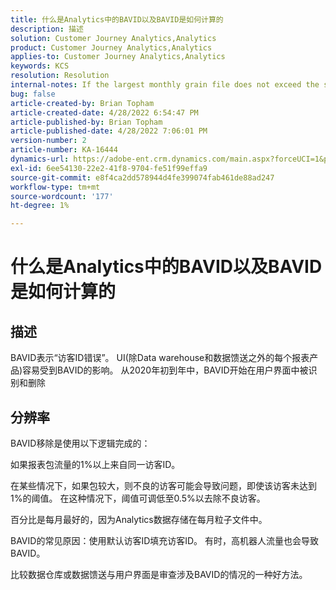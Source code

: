 ```yaml
---
title: 什么是Analytics中的BAVID以及BAVID是如何计算的
description: 描述
solution: Customer Journey Analytics,Analytics
product: Customer Journey Analytics,Analytics
applies-to: Customer Journey Analytics,Analytics
keywords: KCS
resolution: Resolution
internal-notes: If the largest monthly grain file does not exceed the size threshold (250MB default), we do not examine the suite for bad visids.
bug: false
article-created-by: Brian Topham
article-created-date: 4/28/2022 6:54:47 PM
article-published-by: Brian Topham
article-published-date: 4/28/2022 7:06:01 PM
version-number: 2
article-number: KA-16444
dynamics-url: https://adobe-ent.crm.dynamics.com/main.aspx?forceUCI=1&pagetype=entityrecord&etn=knowledgearticle&id=ff03cea8-24c7-ec11-a7b6-0022480a1b03
exl-id: 6ee54130-22e2-41f8-9704-fe51f99effa9
source-git-commit: e8f4ca2dd578944d4fe399074fab461de88ad247
workflow-type: tm+mt
source-wordcount: '177'
ht-degree: 1%

---
```


# 什么是Analytics中的BAVID以及BAVID是如何计算的

## 描述


BAVID表示“访客ID错误”。 UI(除Data warehouse和数据馈送之外的每个报表产品)容易受到BAVID的影响。
从2020年初到年中，BAVID开始在用户界面中被识别和删除






## 分辨率


BAVID移除是使用以下逻辑完成的：

如果报表包流量的1%以上来自同一访客ID。

在某些情况下，如果包较大，则不良的访客可能会导致问题，即使该访客未达到1%的阈值。 在这种情况下，阈值可调低至0.5%以去除不良访客。

百分比是每月最好的，因为Analytics数据存储在每月粒子文件中。



BAVID的常见原因：使用默认访客ID填充访客ID。 有时，高机器人流量也会导致BAVID。

比较数据仓库或数据馈送与用户界面是审查涉及BAVID的情况的一种好方法。
